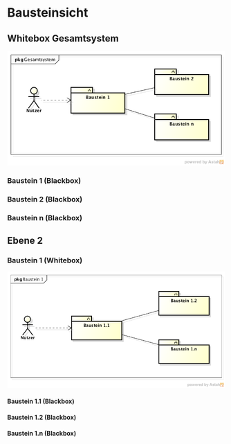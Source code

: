 Bausteinsicht
=============

Whitebox Gesamtsystem
---------------------

![Abbildung Whitebox Gesamtsystem](Abbildungen/Whitebox_Gesamtsystem.png)


### Baustein 1 (Blackbox)


### Baustein 2 (Blackbox)


### Baustein n (Blackbox)


Ebene 2
-------

### Baustein 1 (Whitebox)

![Abbildung Whitebox Bausteinname](Abbildungen/Whitebox_Bausteinname.png)


#### Baustein 1.1 (Blackbox)


#### Baustein 1.2 (Blackbox)


#### Baustein 1.n (Blackbox)
